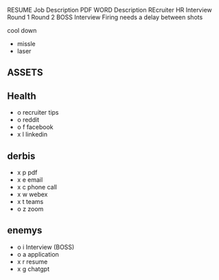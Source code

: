 
RESUME
Job Description
PDF
WORD Description
REcruiter
HR
Interview
Round 1
Round 2
BOSS Interview
Firing needs a delay between shots

cool down
- missle
- laser


## ASSETS

## Health

- o   recruiter tips
- o   reddit
- o f facebook
- x l linkedin

## derbis

- x p pdf
- x e email
- x c phone call
- x w webex
- x t teams
- o z zoom

## enemys

- o i Interview (BOSS)
- o a application
- x r resume
- x g chatgpt